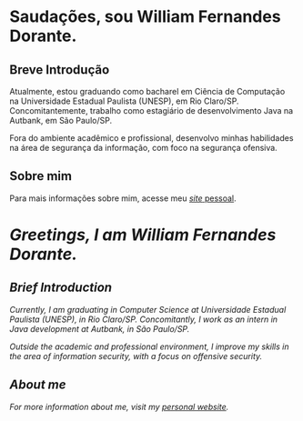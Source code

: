 # Saudações, sou William Fernandes Dorante.

## Breve Introdução

Atualmente, estou graduando como bacharel em Ciência de Computação na Universidade Estadual Paulista (UNESP), em Rio Claro/SP. Concomitantemente, trabalho como estagiário de desenvolvimento Java na Autbank, em São Paulo/SP.

Fora do ambiente acadêmico e profissional, desenvolvo minhas habilidades na área de segurança da informação, com foco na segurança ofensiva.

## Sobre mim

Para mais informações sobre mim, acesse meu [*site* pessoal](https://liaskarllate.dev).

# *Greetings, I am William Fernandes Dorante.*

## *Brief Introduction*

*Currently, I am graduating in Computer Science at Universidade Estadual Paulista (UNESP), in Rio Claro/SP. Concomitantly, I work as an intern in Java development at Autbank, in São Paulo/SP.*

*Outside the academic and professional environment, I improve my skills in the area of information security, with a focus on offensive security.*

## *About me*

*For more information about me, visit my [personal website](https://liaskarllate.dev).*
